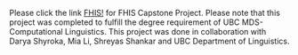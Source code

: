 Please click the link [FHIS!](https://github.com/miataigeli/capstone_FHIS) for FHIS Capstone Project.
Please note that this project was completed to fulfill the degree requirement of UBC MDS-Computational Linguistics.
This project was done in collaboration with Darya Shyroka, Mia Li, Shreyas Shankar and UBC Department of Linguistics.  